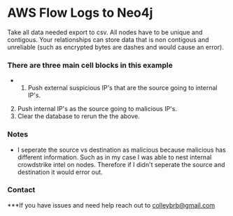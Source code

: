 # AWS Flow Logs to Neo4j
Take all data needed export to csv. All nodes have to be unique and contigous. Your relationships can store data that is non contigous and unreliable (such as encrypted bytes are dashes and would cause an error).


### There are three main cell blocks in this example
* 1. Push external suspicious IP's that are the source going to internal IP's.
2. Push internal IP's as the source going to malicious IP's.
3. Clear the database to rerun the the above.


### Notes
* I seperate the source vs destination as malicious because malicious has different information. Such as in my case I was able to nest internal crowdstrike intel on nodes. Therefore if I didn't seperate the source and destination it would error out. 

 
### Contact
***If you have issues and need help reach out to colleybrb@gmail.com




